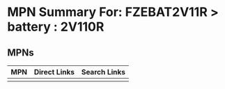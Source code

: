 



# MPN Summary For: FZEBAT2V11R > battery : 2V110R

## MPNs
  

|MPN|Direct Links|Search Links|
| :--- | :--- | :--- |
||||
